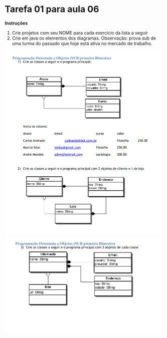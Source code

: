 # Tarefa 01 para aula 06

**Instruções**

1. Crie projetos com seu NOME para cada exercício da lista a seguir
2. Crie em java os elementos dos diagramas.
Observação: prova sub de uma turma do passado que hoje está ativa no mercado de trabalho.

![](../images/exe01-e-02.png)
![](../images/exe03.png)